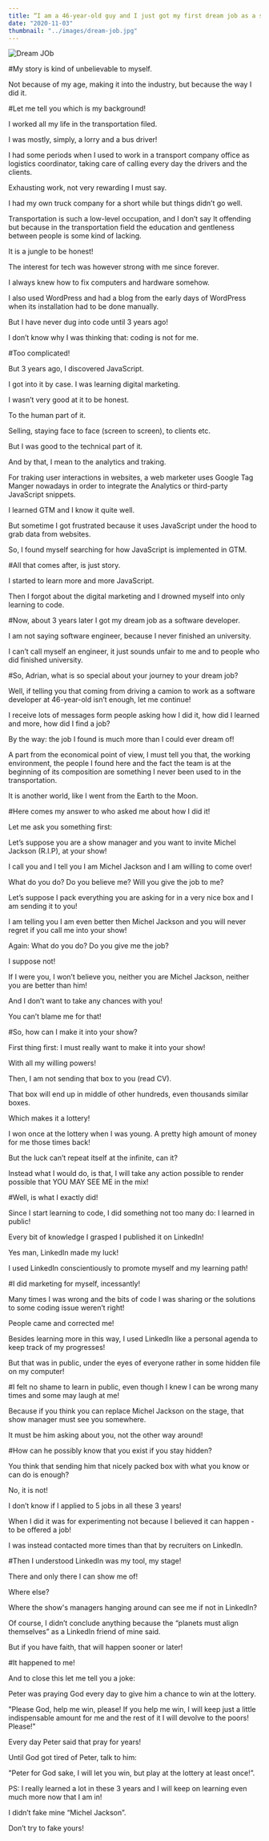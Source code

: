 ```yaml
---
title: “I am a 46-year-old guy and I just got my first dream job as a software developer"
date: "2020-11-03"
thumbnail: "../images/dream-job.jpg"
---
```


![Dream JOb](../images/dream-job.jpg)

#My story is kind of unbelievable to myself.

Not because of my age, making it into the industry, but because the way I did it.

#Let me tell you which is my background!

I worked all my life in the transportation filed.

I was mostly, simply, a lorry and a bus driver!

I had some periods when I used to work in a transport company office as logistics coordinator, taking care of calling every day the drivers and the clients.

Exhausting work, not very rewarding I must say.

I had my own truck company for a short while but things didn’t go well.

Transportation is such a low-level occupation, and I don’t say It offending but because in the transportation field the education and gentleness between people is some kind of lacking.

It is a jungle to be honest!

The interest for tech was however strong with me since forever.

I always knew how to fix computers and hardware somehow.

I also used WordPress and had a blog from the early days of WordPress when its installation had to be done manually.

But I have never dug into code until 3 years ago!

I don’t know why I was thinking that: coding is not for me.

#Too complicated!

But 3 years ago, I discovered JavaScript.

I got into it by case. I was learning digital marketing.

I wasn’t very good at it to be honest.

To the human part of it.

Selling, staying face to face (screen to screen), to clients etc.

But I was good to the technical part of it.

And by that, I mean to the analytics and traking.

For traking user interactions in websites, a web marketer uses Google Tag Manger nowadays in order to integrate the Analytics or third-party JavaScript snippets.

I learned GTM and I know it quite well.

But sometime I got frustrated because it uses JavaScript under the hood to grab data from websites.

So, I found myself searching for how JavaScript is implemented in GTM.

#All that comes after, is just story.

I started to learn more and more JavaScript.

Then I forgot about the digital marketing and I drowned myself into only learning to code.

#Now, about 3 years later I got my dream job as a software developer.

I am not saying software engineer, because I never finished an university.

I can’t call myself an engineer, it just sounds unfair to me and to people who did finished university.

#So, Adrian, what is so special about your journey to your dream job?

Well, if telling you that coming from driving a camion to work as a software developer at 46-year-old isn’t enough, let me continue!

I receive lots of messages form people asking how I did it, how did I learned and more, how did I find a job?

By the way: the job I found is much more than I could ever dream of!

A part from the economical point of view, I must tell you that, the working environment, the people I found here and the fact the team is at the beginning of its composition are something I never been used to in the transportation.

It is another world, like I went from the Earth to the Moon.

#Here comes my answer to who asked me about how I did it!

Let me ask you something first:

Let’s suppose you are a show manager and you want to invite Michel Jackson (R.I.P), at your show!

I call you and I tell you I am Michel Jackson and I am willing to come over!

What do you do? Do you believe me? Will you give the job to me?

Let’s suppose I pack everything you are asking for in a very nice box and I am sending it to you!

I am telling you I am even better then Michel Jackson and you will never regret if you call me into your show!

Again: What do you do? Do you give me the job?

I suppose not!

If I were you, I won’t believe you, neither you are Michel Jackson, neither you are better than him!

And I don’t want to take any chances with you!

You can’t blame me for that!

#So, how can I make it into your show?

First thing first: I must really want to make it into your show!

With all my willing powers!

Then, I am not sending that box to you (read CV).

That box will end up in middle of other hundreds, even thousands similar boxes.

Which makes it a lottery!

I won once at the lottery when I was young. A pretty high amount of money for me those times back!

But the luck can’t repeat itself at the infinite, can it?

Instead what I would do, is that, I will take any action possible to render possible that YOU MAY SEE ME in the mix!

#Well, is what I exactly did!

Since I start learning to code, I did something not too many do: I learned in public!

Every bit of knowledge I grasped I published it on LinkedIn!

Yes man, LinkedIn made my luck!

I used LinkedIn conscientiously to promote myself and my learning path!

#I did marketing for myself, incessantly!

Many times I was wrong and the bits of code I was sharing or the solutions to some coding issue weren’t right!

People came and corrected me!

Besides learning more in this way, I used LinkedIn like a personal agenda to keep track of my progresses!

But that was in public, under the eyes of everyone rather in some hidden file on my computer!

#I felt no shame to learn in public, even though I knew I can be wrong many times and some may laugh at me!

Because if you think you can replace Michel Jackson on the stage, that show manager must see you somewhere.

It must be him asking about you, not the other way around!

#How can he possibly know that you exist if you stay hidden?

You think that sending him that nicely packed box with what you know or can do is enough?

No, it is not!

I don’t know if I applied to 5 jobs in all these 3 years!

When I did it was for experimenting not because I believed it can happen - to be offered a job!

I was instead contacted more times than that by recruiters on LinkedIn.

#Then I understood LinkedIn was my tool, my stage!

There and only there I can show me of!

Where else?

Where the show's managers hanging around can see me if not in LinkedIn?

Of course, I didn’t conclude anything because the “planets must align themselves” as a LinkedIn friend of mine said.

But if you have faith, that will happen sooner or later!

#It happened to me!

And to close this let me tell you a joke:

Peter was praying God every day to give him a chance to win at the lottery.

"Please God, help me win, please! If you help me win, I will keep just a little indispensable amount for me and the rest of it I will devolve to the poors! Please!"

Every day Peter said that pray for years!

Until God got tired of Peter, talk to him:

"Peter for God sake, I will let you win, but play at the lottery at least once!”.

PS: I really learned a lot in these 3 years and I will keep on learning even much more now that I am in!

I didn’t fake mine “Michel Jackson”.

Don’t try to fake yours!
